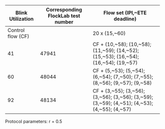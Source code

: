 | Blink Utilization | Corresponding FlockLab test number | Flow set (IPI,~ETE deadline) |
|-------------------|------------------------------------|------------------------------|
| Control flow (CF) |                                    | 20 x (15,~60)          |
| 41                | 47941                              | CF + (10,~58); (10,~58); (11,~59); (14,~52); (15,~53); (16,~54); (16,~54); (19,~57) |
| 60                | 48044                              | CF + (5,~53);  (5,~54);  (6,~54);  (7,~50);  (7,~55);  (8,~56);  (9,~57);  (9,~58) |
| 92                | 48134                              | CF + (3,~55);  (3,~56);  (3,~56);  (3,~56);  (3,~59);  (3,~59);  (4,~51);  (4,~53); (4,~55); (4,~57) |

Protocol parameters:
r = 0.5
